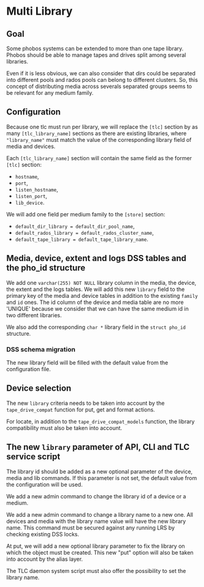 # Multi Library

## Goal
Some phobos systems can be extended to more than one tape library. Phobos
should be able to manage tapes and drives split among several libraries.

Even if it is less obvious, we can also consider that dirs could be separated
into different pools and rados pools can belong to different clusters. So, this
concept of distributing media across severals separated groups seems to be
relevant for any medium family.

## Configuration
Because one tlc must run per library, we will replace the `[tlc]` section by as
many `[tlc_library_name]` sections as there are existing libraries, where
`"library_name"` must match the value of the corresponding library field of
media and devices.

Each `[tlc_library_name]` section will contain the same field as the
former `[tlc]` section:
- `hostname`,
- `port`,
- `listen_hostname`,
- `listen_port`,
- `lib_device`.

We will add one field per medium family to the `[store]` section:
- `default_dir_library = default_dir_pool_name`,
- `default_rados_library = default_rados_cluster_name`,
- `default_tape_library = default_tape_library_name`.

## Media, device, extent and logs DSS tables and the pho_id structure
We add one `varchar(255) NOT NULL` library column in the media, the device,
the extent and the logs tables. We will add this new `library` field to the
primary key of the media and device tables in addition to the existing
`family` and `id` ones. The id column of the device and media table are no more
'UNIQUE' because we consider that we can have the same medium id in two
different libraries.


We also add the corresponding `char *` library field in the `struct pho_id`
structure.

### DSS schema migration
The new library field will be filled with the default value from the
configuration file.

## Device selection
The new `library` criteria needs to be taken into account by the
`tape_drive_compat` function for put, get and format actions.

For locate, in addition to the `tape_drive_compat_models` function, the library
compatibility must also be taken into account.

## The new `library` parameter of API, CLI and TLC service script

The library id should be added as a new optional parameter of the device, media
and lib commands. If this parameter is not set, the default value from the
configuration will be used.

We add a new admin command to change the library id of a device or a medium.

We add a new admin command to change a library name to a new one. All devices
and media with the library name value will have the new library name. This
command must be secured against any running LRS by checking existing DSS locks.

At put, we will add a new optional library parameter to fix the library on
which the object must be created. This new "put" option will also be taken into
account by the alias layer.

The TLC daemon system script must also offer the possibility to set the library
name.
